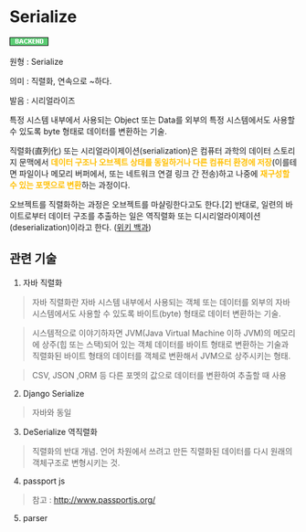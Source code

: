 <d-title>

# Serialize

</d-title>

<d-label>

<d-inner>

![Backend](../../2TAT1C/Label_Backend.png)

</d-inner>

</d-label>

<d-origin>

원형 : Serialize

</d-origin>

<d-mean>

의미 : 직렬화, 연속으로 ~하다.

</d-mean>

<d-pronunciation>

발음 : 시리얼라이즈

</d-pronunciation>

<d-content>

특정 시스템 내부에서 사용되는 Object 또는 Data를 외부의 특정 시스템에서도 사용할 수 있도록 byte 형태로 데이터를 변환하는 기술.

직렬화(直列化) 또는 시리얼라이제이션(serialization)은 컴퓨터 과학의 데이터 스토리지 문맥에서 <span style="color:#FFBF00; font-weight:bold;">데이터 구조나 오브젝트 상태를 동일하거나 다른 컴퓨터 환경에 저장</span>(이를테면 파일이나 메모리 버퍼에서, 또는 네트워크 연결 링크 간 전송)하고 나중에 <span style="color:#FFBF00; font-weight:bold;">재구성할 수 있는 포맷으로 변환</span>하는 과정이다.

오브젝트를 직렬화하는 과정은 오브젝트를 마샬링한다고도 한다.[2] 반대로, 일련의 바이트로부터 데이터 구조를 추출하는 일은 역직렬화 또는 디시리얼라이제이션(deserialization)이라고 한다.
([위키 백과](https://ko.wikipedia.org/wiki/%EC%A7%81%EB%A0%AC%ED%99%94))

</d-content>

<d-relation>

## 관련 기술

<d-inner>

1. 자바 직렬화

</d-inner>

> 자바 직렬화란 자바 시스템 내부에서 사용되는 객체 또는 데이터를 외부의 자바 시스템에서도 사용할 수 있도록 바이트(byte) 형태로 데이터 변환하는 기술.

> 시스템적으로 이야기하자면 JVM(Java Virtual Machine 이하 JVM)의 메모리에 상주(힙 또는 스택)되어 있는 객체 데이터를 바이트 형태로 변환하는 기술과 직렬화된 바이트 형태의 데이터를 객체로 변환해서 JVM으로 상주시키는 형태.

> CSV, JSON ,ORM 등 다른 포멧의 값으로 데이터를 변환하여 추출할 때 사용

<d-inner>

2. Django Serialize

</d-inner>

> 자바와 동일

<d-inner>

3. DeSerialize 역직렬화

</d-inner>

> 직렬화의 반대 개념. 언어 차원에서 쓰려고 만든 직렬화된 데이터를 다시 원래의 객체구조로 변형시키는 것.

<d-inner>

4. passport js

</d-inner>

> 참고 : http://www.passportjs.org/

<d-inner>

5. parser

</d-inner>

</d-relation>
